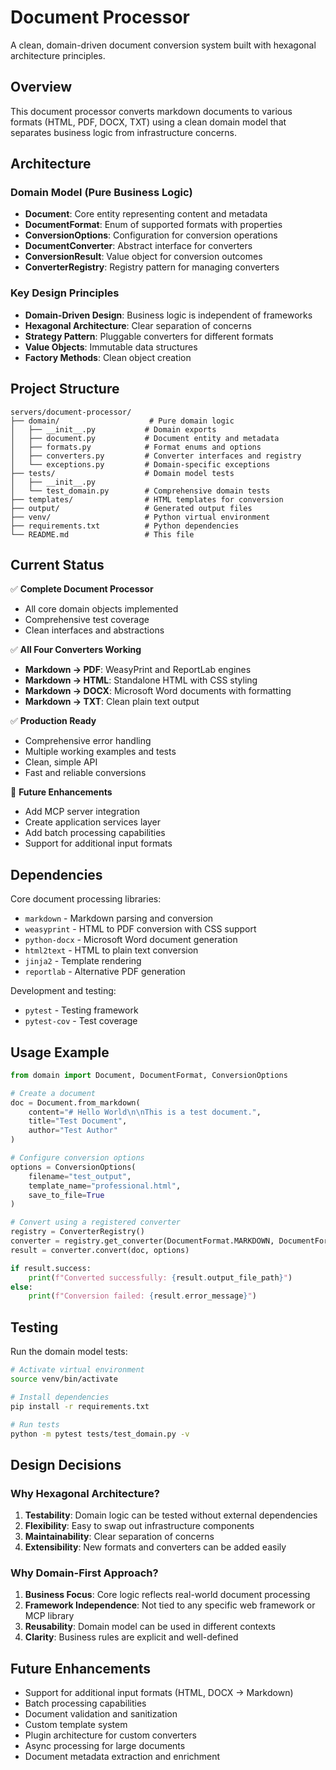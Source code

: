 # Document Processor

A clean, domain-driven document conversion system built with hexagonal architecture principles.

## Overview

This document processor converts markdown documents to various formats (HTML, PDF, DOCX, TXT) using a clean domain model that separates business logic from infrastructure concerns.

## Architecture

### Domain Model (Pure Business Logic)

- **Document**: Core entity representing content and metadata
- **DocumentFormat**: Enum of supported formats with properties
- **ConversionOptions**: Configuration for conversion operations
- **DocumentConverter**: Abstract interface for converters
- **ConversionResult**: Value object for conversion outcomes
- **ConverterRegistry**: Registry pattern for managing converters

### Key Design Principles

- **Domain-Driven Design**: Business logic is independent of frameworks
- **Hexagonal Architecture**: Clear separation of concerns
- **Strategy Pattern**: Pluggable converters for different formats
- **Value Objects**: Immutable data structures
- **Factory Methods**: Clean object creation

## Project Structure

```
servers/document-processor/
├── domain/                    # Pure domain logic
│   ├── __init__.py           # Domain exports
│   ├── document.py           # Document entity and metadata
│   ├── formats.py            # Format enums and options
│   ├── converters.py         # Converter interfaces and registry
│   └── exceptions.py         # Domain-specific exceptions
├── tests/                    # Domain model tests
│   ├── __init__.py
│   └── test_domain.py        # Comprehensive domain tests
├── templates/                # HTML templates for conversion
├── output/                   # Generated output files
├── venv/                     # Python virtual environment
├── requirements.txt          # Python dependencies
└── README.md                 # This file
```

## Current Status

✅ **Complete Document Processor**
- All core domain objects implemented
- Comprehensive test coverage
- Clean interfaces and abstractions

✅ **All Four Converters Working**
- **Markdown → PDF**: WeasyPrint and ReportLab engines
- **Markdown → HTML**: Standalone HTML with CSS styling
- **Markdown → DOCX**: Microsoft Word documents with formatting
- **Markdown → TXT**: Clean plain text output

✅ **Production Ready**
- Comprehensive error handling
- Multiple working examples and tests
- Clean, simple API
- Fast and reliable conversions

🚧 **Future Enhancements**
- Add MCP server integration
- Create application services layer
- Add batch processing capabilities
- Support for additional input formats

## Dependencies

Core document processing libraries:
- `markdown` - Markdown parsing and conversion
- `weasyprint` - HTML to PDF conversion with CSS support
- `python-docx` - Microsoft Word document generation
- `html2text` - HTML to plain text conversion
- `jinja2` - Template rendering
- `reportlab` - Alternative PDF generation

Development and testing:
- `pytest` - Testing framework
- `pytest-cov` - Test coverage

## Usage Example

```python
from domain import Document, DocumentFormat, ConversionOptions

# Create a document
doc = Document.from_markdown(
    content="# Hello World\n\nThis is a test document.",
    title="Test Document",
    author="Test Author"
)

# Configure conversion options
options = ConversionOptions(
    filename="test_output",
    template_name="professional.html",
    save_to_file=True
)

# Convert using a registered converter
registry = ConverterRegistry()
converter = registry.get_converter(DocumentFormat.MARKDOWN, DocumentFormat.HTML)
result = converter.convert(doc, options)

if result.success:
    print(f"Converted successfully: {result.output_file_path}")
else:
    print(f"Conversion failed: {result.error_message}")
```

## Testing

Run the domain model tests:

```bash
# Activate virtual environment
source venv/bin/activate

# Install dependencies
pip install -r requirements.txt

# Run tests
python -m pytest tests/test_domain.py -v
```

## Design Decisions

### Why Hexagonal Architecture?

1. **Testability**: Domain logic can be tested without external dependencies
2. **Flexibility**: Easy to swap out infrastructure components
3. **Maintainability**: Clear separation of concerns
4. **Extensibility**: New formats and converters can be added easily

### Why Domain-First Approach?

1. **Business Focus**: Core logic reflects real-world document processing
2. **Framework Independence**: Not tied to any specific web framework or MCP library
3. **Reusability**: Domain model can be used in different contexts
4. **Clarity**: Business rules are explicit and well-defined

## Future Enhancements

- Support for additional input formats (HTML, DOCX → Markdown)
- Batch processing capabilities
- Document validation and sanitization
- Custom template system
- Plugin architecture for custom converters
- Async processing for large documents
- Document metadata extraction and enrichment
